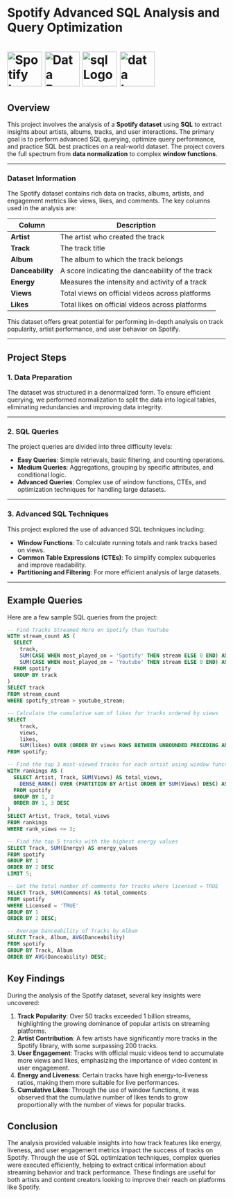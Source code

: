 # Spotify Advanced SQL Analysis and Query Optimization
# <img src="https://www.logo.wine/a/logo/Spotify/Spotify-Icon-Logo.wine.svg" alt="Spotify Logo" width="80" height="80">  <img src="https://github.com/user-attachments/assets/3e206741-69c8-4eb1-bc9d-52e031f15a38" alt="Data Preparation Logo" width="80" height="80">  <img src="https://github.com/user-attachments/assets/84a1540e-c509-45a1-b4c3-c3ae8e44b932" alt="sql Logo" width="80" height="80">  <img src="https://github.com/user-attachments/assets/24a8a0fb-0e5f-41c1-a0eb-a2fd6eb53572" alt="data Logo" width="80" height="80">

## Overview

This project involves the analysis of a **Spotify dataset** using **SQL** to extract insights about artists, albums, tracks, and user interactions. The primary goal is to perform advanced SQL querying, optimize query performance, and practice SQL best practices on a real-world dataset. The project covers the full spectrum from **data normalization** to complex **window functions**.

---

### Dataset Information  
The Spotify dataset contains rich data on tracks, albums, artists, and engagement metrics like views, likes, and comments. The key columns used in the analysis are:  

| **Column**     | **Description**                                            |
| -------------- | ---------------------------------------------------------- |
| **Artist**     | The artist who created the track                            |
| **Track**      | The track title                                             |
| **Album**      | The album to which the track belongs                        |
| **Danceability**| A score indicating the danceability of the track            |
| **Energy**     | Measures the intensity and activity of a track              |
| **Views**      | Total views on official videos across platforms             |
| **Likes**      | Total likes on official videos across platforms             |

This dataset offers great potential for performing in-depth analysis on track popularity, artist performance, and user behavior on Spotify.

---

## Project Steps

### 1. Data Preparation

The dataset was structured in a denormalized form. To ensure efficient querying, we performed normalization to split the data into logical tables, eliminating redundancies and improving data integrity.

---

### 2. SQL Queries

The project queries are divided into three difficulty levels:

- **Easy Queries**: Simple retrievals, basic filtering, and counting operations.
- **Medium Queries**: Aggregations, grouping by specific attributes, and conditional logic.
- **Advanced Queries**: Complex use of window functions, CTEs, and optimization techniques for handling large datasets.

---

### 3. Advanced SQL Techniques

This project explored the use of advanced SQL techniques including:

- **Window Functions**: To calculate running totals and rank tracks based on views.
- **Common Table Expressions (CTEs)**: To simplify complex subqueries and improve readability.
- **Partitioning and Filtering**: For more efficient analysis of large datasets.

---

## Example Queries

Here are a few sample SQL queries from the project:

```sql
-- Find Tracks Streamed More on Spotify than YouTube
WITH stream_count AS (
  SELECT 
    track,
    SUM(CASE WHEN most_played_on = 'Spotify' THEN stream ELSE 0 END) AS spotify_stream,
    SUM(CASE WHEN most_played_on = 'Youtube' THEN stream ELSE 0 END) AS youtube_stream
  FROM spotify
  GROUP BY track
)
SELECT track 
FROM stream_count
WHERE spotify_stream > youtube_stream;
```

```sql
-- Calculate the cumulative sum of likes for tracks ordered by views
SELECT 
    track,
    views,
    likes,
    SUM(likes) OVER (ORDER BY views ROWS BETWEEN UNBOUNDED PRECEDING AND CURRENT ROW) AS cumulative_likes
FROM spotify;
```

```sql
-- Find the top 3 most-viewed tracks for each artist using window functions
WITH rankings AS (
  SELECT Artist, Track, SUM(Views) AS total_views, 
    DENSE_RANK() OVER (PARTITION BY Artist ORDER BY SUM(Views) DESC) AS rank_views 
  FROM spotify
  GROUP BY 1, 2
  ORDER BY 1, 3 DESC
)
SELECT Artist, Track, total_views 
FROM rankings
WHERE rank_views <= 3;
```

```sql
-- Find the top 5 tracks with the highest energy values
SELECT Track, SUM(Energy) AS energy_values 
FROM spotify
GROUP BY 1
ORDER BY 2 DESC
LIMIT 5;
```

```sql
-- Get the total number of comments for tracks where licensed = TRUE
SELECT Track, SUM(Comments) AS total_comments 
FROM spotify
WHERE Licensed = 'TRUE'
GROUP BY 1
ORDER BY 2 DESC;
```

```sql
-- Average Danceability of Tracks by Album
SELECT Track, Album, AVG(Danceability) 
FROM spotify
GROUP BY Track, Album
ORDER BY AVG(Danceability) DESC;
```

## Key Findings
During the analysis of the Spotify dataset, several key insights were uncovered:

1. **Track Popularity**: Over 50 tracks exceeded 1 billion streams, highlighting the growing dominance of popular artists on streaming platforms.
2. **Artist Contribution**: A few artists have significantly more tracks in the Spotify library, with some surpassing 200 tracks.
3. **User Engagement**: Tracks with official music videos tend to accumulate more views and likes, emphasizing the importance of video content in user engagement.
4. **Energy and Liveness**: Certain tracks have high energy-to-liveness ratios, making them more suitable for live performances.
5. **Cumulative Likes**: Through the use of window functions, it was observed that the cumulative number of likes tends to grow proportionally with the number of views for popular tracks.

## Conclusion
The analysis provided valuable insights into how track features like energy, liveness, and user engagement metrics impact the success of tracks on Spotify. Through the use of SQL optimization techniques, complex queries were executed efficiently, helping to extract critical information about streaming behavior and track performance. These findings are useful for both artists and content creators looking to improve their reach on platforms like Spotify.
